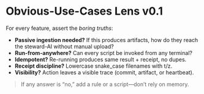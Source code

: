 # Obvious-Use-Cases Lens v0.1

For every feature, assert the *boring truths*:

- **Passive ingestion needed?** If this produces artifacts, how do they reach the steward-AI without manual upload?
- **Run-from-anywhere?** Can every script be invoked from any terminal?
- **Idempotent?** Re-running produces same result + receipt, no dupes.
- **Receipt discipline?** Lowercase snake_case filenames with t/z.
- **Visibility?** Action leaves a visible trace (commit, artifact, or heartbeat).

> If any answer is “no,” add a rule or a script—don’t rely on memory.
